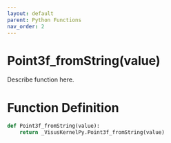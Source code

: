 ```yaml
---
layout: default
parent: Python Functions
nav_order: 2
---
```


# Point3f_fromString(value)

Describe function here.

# Function Definition

```python
def Point3f_fromString(value):
    return _VisusKernelPy.Point3f_fromString(value)
```